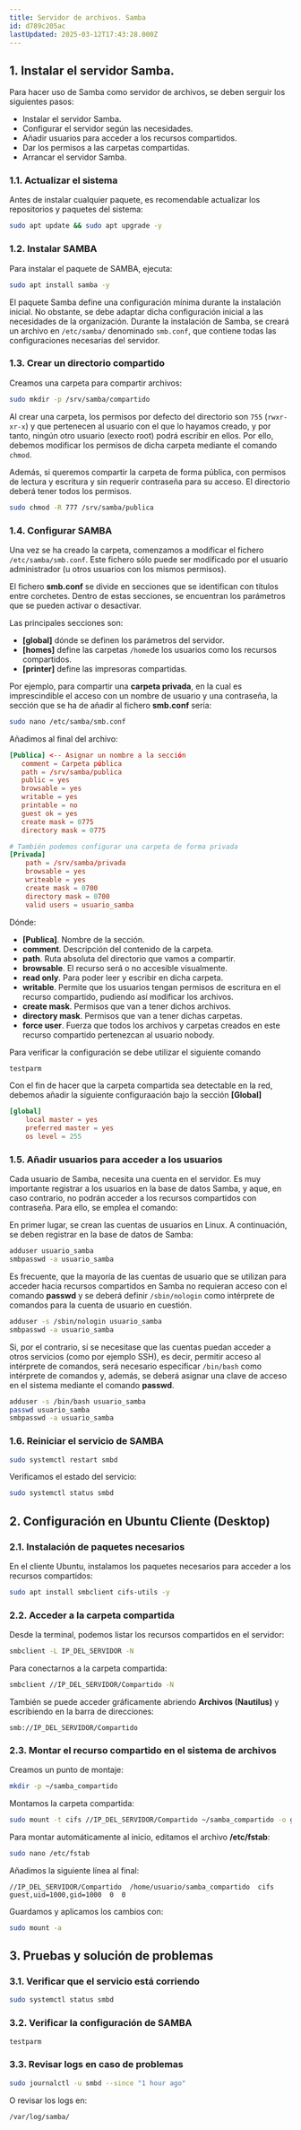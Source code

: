 ```yaml
---
title: Servidor de archivos. Samba
id: d789c205ac
lastUpdated: 2025-03-12T17:43:28.000Z
---
```


## 1. Instalar el servidor Samba.

Para hacer uso de Samba como servidor de archivos, se deben serguir los siguientes pasos:
- Instalar el servidor Samba.
- Configurar el servidor según las necesidades.
- Añadir usuarios para acceder a los recursos compartidos.
- Dar los permisos a las carpetas compartidas.
- Arrancar el servidor Samba.

### 1.1. Actualizar el sistema

Antes de instalar cualquier paquete, es recomendable actualizar los repositorios y paquetes del sistema:

```bash
sudo apt update && sudo apt upgrade -y
```

### 1.2. Instalar SAMBA

Para instalar el paquete de SAMBA, ejecuta:

```bash
sudo apt install samba -y
```

El paquete Samba define una configuración mínima durante la instalación inicial. No obstante, se debe adaptar dicha configuración inicial a las necesidades de la organización. Durante la instalación de Samba, se creará un archivo en ``/etc/samba/`` denominado ``smb.conf``, que contiene todas las configuraciones necesarias del servidor.

### 1.3. Crear un directorio compartido

Creamos una carpeta para compartir archivos:

```bash
sudo mkdir -p /srv/samba/compartido
```

Al crear una carpeta, los permisos por defecto del directorio son ``755`` (``rwxr-xr-x``) y que pertenecen al usuario con el que lo hayamos creado, y por tanto, ningún otro usuario (execto root) podrá escribir en ellos. Por ello, debemos modificar los permisos de dicha carpeta mediante el comando ``chmod``.

Además, si queremos compartir la carpeta de forma pública, con permisos de lectura y escritura y sin requerir contraseña para su acceso. El directorio deberá tener todos los permisos.
```bash
sudo chmod -R 777 /srv/samba/publica
```

### 1.4. Configurar SAMBA

Una vez se ha creado la carpeta, comenzamos a modificar el fichero ``/etc/samba/smb.conf``. Este fichero sólo puede ser modificado por el usuario administrador (u otros usuarios con los mismos permisos).

El fichero **smb.conf** se divide en secciones que se identifican con títulos entre corchetes. Dentro de estas secciones, se encuentran los parámetros que se pueden activar o desactivar.

Las principales secciones son:

- **[global]** dónde se definen los parámetros del servidor.
- **[homes]** define las carpetas ``/home``de los usuarios como los recursos compartidos.
- **[printer]** define las impresoras compartidas.

Por ejemplo, para compartir una **carpeta privada**, en la cual es imprescindible el acceso con un nombre de usuario y una contraseña, la sección que se ha de añadir al fichero **smb.conf** sería:

```bash
sudo nano /etc/samba/smb.conf
```

Añadimos al final del archivo:

```conf "/srv/samba/publica" "0775"
[Publica] <-- Asignar un nombre a la sección
   comment = Carpeta pública
   path = /srv/samba/publica
   public = yes
   browsable = yes
   writable = yes
   printable = no
   guest ok = yes
   create mask = 0775
   directory mask = 0775

# También podemos configurar una carpeta de forma privada
[Privada]
	path = /srv/samba/privada
	browsable = yes
	writeable = yes
	create mask = 0700
	directory mask = 0700
	valid users = usuario_samba
```
Dónde:

- **[Publica]**. Nombre de la sección.
- **comment**. Descripción del contenido de la carpeta.
- **path**. Ruta absoluta del directorio que vamos a compartir.
- **browsable**. El recurso será o no accesible visualmente.
- **read only**. Para poder leer y escribir en dicha carpeta.
- **writable**. Permite que los usuarios tengan permisos de escritura en el recurso compartido, pudiendo así modificar los archivos.
- **create mask**. Permisos que van a tener dichos archivos. 
- **directory mask**. Permisos que van a tener dichas carpetas.
- **force user**. Fuerza que todos los archivos y carpetas creados en este recurso compartido pertenezcan al usuario nobody.

Para verificar la configuración se debe utilizar el siguiente comando

```bash
testparm
```

Con el fin de hacer que la carpeta compartida sea detectable en la red, debemos añadir la siguiente configuraación bajo la sección **[Global]**

```conf ins={2-4}
[global]
	local master = yes
	preferred master = yes
	os level = 255
```

### 1.5. Añadir usuarios para acceder a los usuarios
Cada usuario de Samba, necesita una cuenta en el servidor. Es muy importante registrar a los usuarios en la base de datos Samba, y aque, en caso contrario, no podrán acceder a los recursos compartidos con contraseña. Para ello, se emplea el comando:

En primer lugar, se crean las cuentas de usuarios en Linux. A continuación, se deben registrar en la base de datos de Samba:

```bash
adduser usuario_samba
smbpasswd -a usuario_samba
```
Es frecuente, que la mayoría de las cuentas de usuario que se utilizan para acceder hacia recursos compartidos en Samba no requieran acceso con el comando **passwd** y se deberá definir ``/sbin/nologin`` como intérprete de comandos para la cuenta de usuario en cuestión.

```bash
adduser -s /sbin/nologin usuario_samba
smbpasswd -a usuario_samba
```

Si, por el contrario, sí se necesitase que las cuentas puedan acceder a otros servicios (como por ejemplo SSH), es decir, permitir acceso al intérprete de comandos, será necesario especificar ``/bin/bash`` como intérprete de comandos y, además, se deberá asignar una clave de acceso en el sistema mediante el comando **passwd**.

```bash
adduser -s /bin/bash usuario_samba
passwd usuario_samba
smbpasswd -a usuario_samba
```

### 1.6. Reiniciar el servicio de SAMBA

```bash
sudo systemctl restart smbd
```

Verificamos el estado del servicio:

```bash
sudo systemctl status smbd

```

## 2. Configuración en Ubuntu Cliente (Desktop)

### 2.1. Instalación de paquetes necesarios

En el cliente Ubuntu, instalamos los paquetes necesarios para acceder a los recursos compartidos:

```bash
sudo apt install smbclient cifs-utils -y
```

### 2.2. Acceder a la carpeta compartida

Desde la terminal, podemos listar los recursos compartidos en el servidor:

```bash
smbclient -L IP_DEL_SERVIDOR -N
```

Para conectarnos a la carpeta compartida:

```bash
smbclient //IP_DEL_SERVIDOR/Compartido -N
```

También se puede acceder gráficamente abriendo **Archivos (Nautilus)** y escribiendo en la barra de direcciones:

```
smb://IP_DEL_SERVIDOR/Compartido
```

### 2.3. Montar el recurso compartido en el sistema de archivos

Creamos un punto de montaje:

```bash
mkdir -p ~/samba_compartido
```

Montamos la carpeta compartida:

```bash
sudo mount -t cifs //IP_DEL_SERVIDOR/Compartido ~/samba_compartido -o guest,uid=$(id -u),gid=$(id -g)
```

Para montar automáticamente al inicio, editamos el archivo **/etc/fstab**:

```bash
sudo nano /etc/fstab
```

Añadimos la siguiente línea al final:

```
//IP_DEL_SERVIDOR/Compartido  /home/usuario/samba_compartido  cifs  guest,uid=1000,gid=1000  0  0
```

Guardamos y aplicamos los cambios con:

```bash
sudo mount -a
```


## 3. Pruebas y solución de problemas

### 3.1. Verificar que el servicio está corriendo

```bash
sudo systemctl status smbd
```

### 3.2. Verificar la configuración de SAMBA

```bash
testparm
```

### 3.3. Revisar logs en caso de problemas

```bash
sudo journalctl -u smbd --since "1 hour ago"
```

O revisar los logs en:

```bash
/var/log/samba/
```
<!--stackedit_data:
eyJoaXN0b3J5IjpbLTQ3ODg1OTY4LC0xMzM0MzgyODYyLC01Nz
M2NjMxOTksLTkxMDUzNTgwOV19
-->
